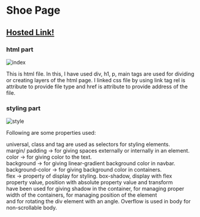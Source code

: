 # Shoe Page

## [Hosted Link!](https://hsc92180.github.io/Geekster_Assignment/Shoe-Page/)

### html part

![index](https://github.com/hsc92180/Geekster_Assignment/assets/68774484/a09767c4-4735-4926-b5ef-8620a1585738)

This is html file. In this, I have used div, h1, p, main tags are used for dividing or creating layers of the html page. I linked css file by using link tag rel is attribute to provide file type and href is attribute to provide address of the file.

### styling part

![style](https://github.com/hsc92180/Geekster_Assignment/assets/68774484/31b9c5df-05e7-4f07-9beb-49eecb9554a7)

Following are some properties used:<br>

universal, class and tag are used as selectors for styling elements.<br>
margin/ padding -> for giving spaces externally or internally in an element. <br>
color -> for giving color to the text.<br>
background -> for giving linear-gradient background color in navbar. <br>
background-color -> for giving background color in containers. <br>
flex -> property of display for styling.
box-shadow, display with flex property value, position with absolute property value and transform <br> have been used for giving shadow in the container, for managing proper width of the containers, for managing position of the element <br> and for rotating the div element with an angle.
Overflow is used in body for non-scrollable body.